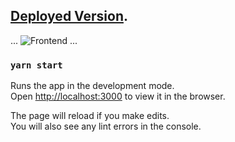 ## [Deployed Version](https://clone-9f3d6.web.app/).


...
![Frontend](https://res.cloudinary.com/prinsapps/image/upload/v1603276644/amazon-clone/React_App_pkxffp.png)
...


### `yarn start`

Runs the app in the development mode.<br />
Open [http://localhost:3000](http://localhost:3000) to view it in the browser.

The page will reload if you make edits.<br />
You will also see any lint errors in the console.
